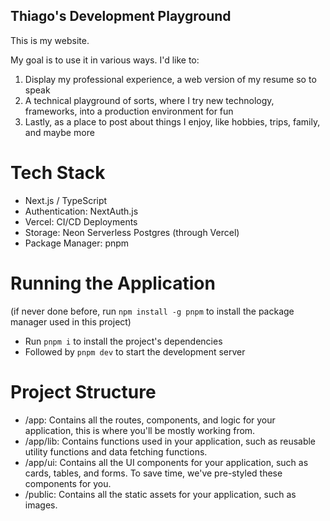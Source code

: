## Thiago's Development Playground

This is my website.

My goal is to use it in various ways. I'd like to: 
1. Display my professional experience, a web version of my resume so to speak
2. A technical playground of sorts, where I try new technology, frameworks, into a production environment for fun
3. Lastly, as a place to post about things I enjoy, like hobbies, trips, family, and maybe more

# Tech Stack

- Next.js / TypeScript
- Authentication: NextAuth.js 
- Vercel: CI/CD Deployments
- Storage: Neon Serverless Postgres (through Vercel)
- Package Manager: pnpm

# Running the Application

(if never done before, run `npm install -g pnpm` to install the package manager used in this project)

- Run `pnpm i` to install the project's dependencies
- Followed by `pnpm dev` to start the development server


# Project Structure

- /app: Contains all the routes, components, and logic for your application, this is where you'll be mostly working from.
- /app/lib: Contains functions used in your application, such as reusable utility functions and data fetching functions.
- /app/ui: Contains all the UI components for your application, such as cards, tables, and forms. To save time, we've pre-styled these components for you.
- /public: Contains all the static assets for your application, such as images.